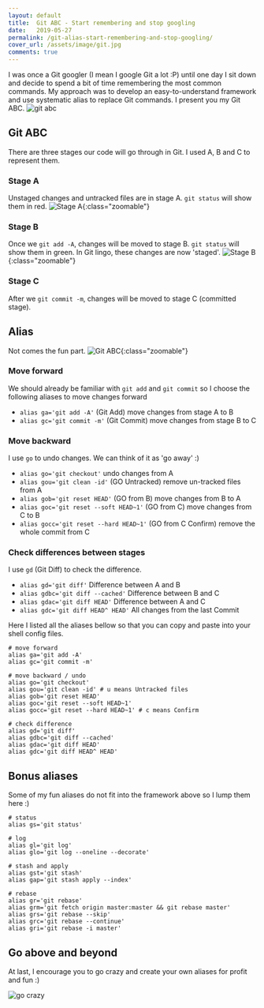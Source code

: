 ```yaml
---
layout: default
title:  Git ABC - Start remembering and stop googling
date:   2019-05-27
permalink: /git-alias-start-remembering-and-stop-googling/
cover_url: /assets/image/git.jpg
comments: true
---
```


I was once a Git googler (I mean I google Git a lot :P) until one day I sit down and decide to spend a bit of time remembering the most common commands. My approach was to develop an easy-to-understand framework and use systematic alias to replace Git commands. I present you my Git ABC.
![git abc](https://media.giphy.com/media/3o6Zti2G1pq3skGxKE/giphy.gif)

## Git ABC
There are three stages our code will go through in Git. I used A, B and C to represent them.

### Stage A
Unstaged changes and untracked files are in stage A. `git status` will show them in red.
![Stage A](https://trentyang.com/assets/image/git-a.png){:class="zoomable"}

### Stage B
Once we `git add -A`, changes will be moved to stage B. `git status` will show them in green.
In Git lingo, these changes are now 'staged'.
![Stage B](https://trentyang.com/assets/image/git-b.png){:class="zoomable"}

### Stage C
After we `git commit -m`, changes will be moved to stage C (committed stage).

## Alias
Not comes the fun part.
![Git ABC](https://trentyang.com/assets/image/git-abc.svg){:class="zoomable"}

### Move forward
We should already be familiar with `git add` and `git commit` so I choose the following aliases to move changes forward
- `alias ga='git add -A'` (Git Add) move changes from stage A to B
- `alias gc='git commit -m'` (Git Commit) move changes from stage B to C

### Move backward
I use `go` to undo changes. We can think of it as 'go away' :)
- `alias go='git checkout'` undo changes from A
- `alias gou='git clean -id'` (GO Untracked) remove un-tracked files from A
- `alias gob='git reset HEAD'` (GO from B) move changes from B to A
- `alias goc='git reset --soft HEAD~1'` (GO from C) move changes from C to B
- `alias gocc='git reset --hard HEAD~1'` (GO from C Confirm) remove the whole commit from C

### Check differences between stages
I use `gd` (Git Diff) to check the difference.
- `alias gd='git diff'` Difference between A and B
- `alias gdbc='git diff --cached'` Difference between B and C
- `alias gdac='git diff HEAD'` Difference between A and C
- `alias gdc='git diff HEAD^ HEAD'` All changes from the last Commit

Here I listed all the aliases bellow so that you can copy and paste into your shell config files.
```
# move forward
alias ga='git add -A'
alias gc='git commit -m'

# move backward / undo
alias go='git checkout'
alias gou='git clean -id' # u means Untracked files
alias gob='git reset HEAD'
alias goc='git reset --soft HEAD~1'
alias gocc='git reset --hard HEAD~1' # c means Confirm

# check difference
alias gd='git diff'
alias gdbc='git diff --cached'
alias gdac='git diff HEAD'
alias gdc='git diff HEAD^ HEAD'
```

## Bonus aliases
Some of my fun aliases do not fit into the framework above so I lump them here :)
```
# status
alias gs='git status'

# log
alias gl='git log'
alias glo='git log --oneline --decorate'

# stash and apply
alias gst='git stash'
alias gap='git stash apply --index'

# rebase
alias gr='git rebase'
alias grm='git fetch origin master:master && git rebase master'
alias grs='git rebase --skip'
alias grc='git rebase --continue'
alias gri='git rebase -i master'
```

## Go above and beyond
At last, I encourage you to go crazy and create your own aliases for profit and fun :)

![go crazy](https://media.giphy.com/media/39xDh4ja5Tp6IpDyBU/giphy.gif)
